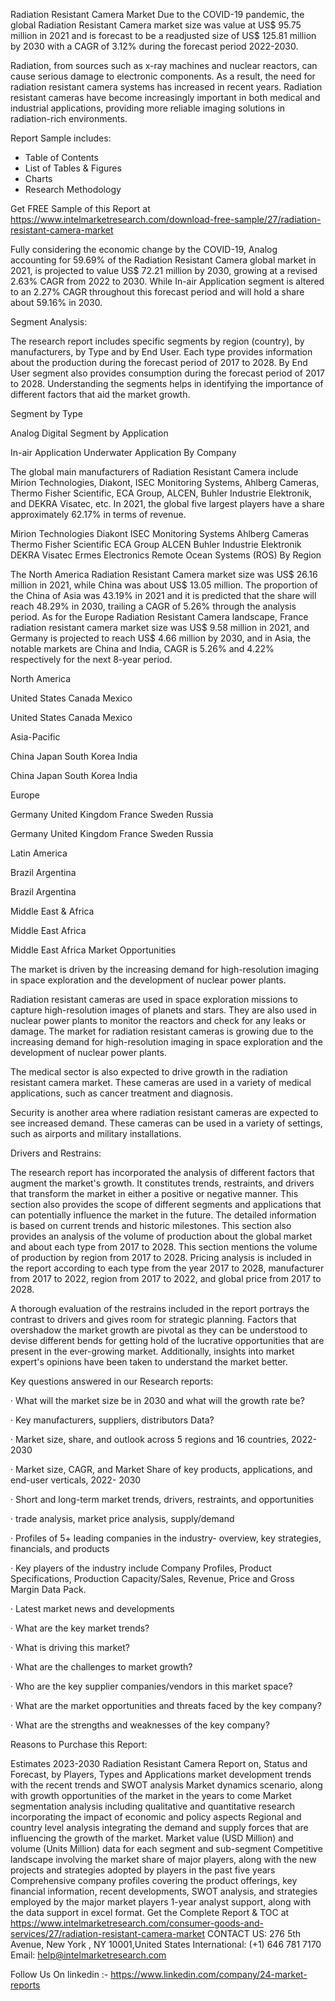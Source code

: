 Radiation Resistant Camera Market 
Due to the COVID-19 pandemic, the global Radiation Resistant Camera market size was value at US$ 95.75 million in 2021 and is forecast to be a readjusted size of US$ 125.81 million by 2030 with a CAGR of 3.12% during the forecast period 2022-2030.



Radiation, from sources such as x-ray machines and nuclear reactors, can cause serious damage to electronic components. As a result, the need for radiation resistant camera systems has increased in recent years. Radiation resistant cameras have become increasingly important in both medical and industrial applications, providing more reliable imaging solutions in radiation-rich environments.

Report Sample includes:
- Table of Contents
- List of Tables & Figures
- Charts
- Research Methodology

Get FREE Sample of this Report at https://www.intelmarketresearch.com/download-free-sample/27/radiation-resistant-camera-market




Fully considering the economic change by the COVID-19, Analog accounting for 59.69% of the Radiation Resistant Camera global market in 2021, is projected to value US$ 72.21 million by 2030, growing at a revised 2.63% CAGR from 2022 to 2030. While In-air Application segment is altered to an 2.27% CAGR throughout this forecast period and will hold a share about 59.16% in 2030.

Segment Analysis:



The research report includes specific segments by region (country), by manufacturers, by Type and by End User. Each type provides information about the production during the forecast period of 2017 to 2028. By End User segment also provides consumption during the forecast period of 2017 to 2028. Understanding the segments helps in identifying the importance of different factors that aid the market growth.

Segment by Type



Analog
Digital
Segment by Application



In-air Application
Underwater Application
By Company



The global main manufacturers of Radiation Resistant Camera include Mirion Technologies, Diakont, ISEC Monitoring Systems, Ahlberg Cameras, Thermo Fisher Scientific, ECA Group, ALCEN, Buhler Industrie Elektronik, and DEKRA Visatec, etc. In 2021, the global five largest players have a share approximately 62.17% in terms of revenue.



Mirion Technologies
Diakont
ISEC Monitoring Systems
Ahlberg Cameras
Thermo Fisher Scientific
ECA Group
ALCEN
Buhler Industrie Elektronik
DEKRA Visatec
Ermes Electronics
Remote Ocean Systems (ROS)
By Region



The North America Radiation Resistant Camera market size was US$ 26.16 million in 2021, while China was about US$ 13.05 million. The proportion of the China of Asia was 43.19% in 2021 and it is predicted that the share will reach 48.29% in 2030, trailing a CAGR of 5.26% through the analysis period. As for the Europe Radiation Resistant Camera landscape, France radiation resistant camera market size was US$ 9.58 million in 2021, and Germany is projected to reach US$ 4.66 million by 2030, and in Asia, the notable markets are China and India, CAGR is 5.26% and 4.22% respectively for the next 8-year period.



North America


United States
Canada
Mexico


United States
Canada
Mexico


Asia-Pacific


China
Japan
South Korea
India


China
Japan
South Korea
India


Europe


Germany
United Kingdom
France
Sweden
Russia


Germany
United Kingdom
France
Sweden
Russia


Latin America


Brazil
Argentina


Brazil
Argentina


Middle East & Africa


Middle East
Africa


Middle East
Africa
Market Opportunities



The market is driven by the increasing demand for high-resolution imaging in space exploration and the development of nuclear power plants.



Radiation resistant cameras are used in space exploration missions to capture high-resolution images of planets and stars. They are also used in nuclear power plants to monitor the reactors and check for any leaks or damage. The market for radiation resistant cameras is growing due to the increasing demand for high-resolution imaging in space exploration and the development of nuclear power plants.



The medical sector is also expected to drive growth in the radiation resistant camera market. These cameras are used in a variety of medical applications, such as cancer treatment and diagnosis.



Security is another area where radiation resistant cameras are expected to see increased demand. These cameras can be used in a variety of settings, such as airports and military installations.

Drivers and Restrains:



The research report has incorporated the analysis of different factors that augment the market's growth. It constitutes trends, restraints, and drivers that transform the market in either a positive or negative manner. This section also provides the scope of different segments and applications that can potentially influence the market in the future. The detailed information is based on current trends and historic milestones. This section also provides an analysis of the volume of production about the global market and about each type from 2017 to 2028. This section mentions the volume of production by region from 2017 to 2028. Pricing analysis is included in the report according to each type from the year 2017 to 2028, manufacturer from 2017 to 2022, region from 2017 to 2022, and global price from 2017 to 2028.



A thorough evaluation of the restrains included in the report portrays the contrast to drivers and gives room for strategic planning. Factors that overshadow the market growth are pivotal as they can be understood to devise different bends for getting hold of the lucrative opportunities that are present in the ever-growing market. Additionally, insights into market expert's opinions have been taken to understand the market better.

Key questions answered in our Research reports:



· What will the market size be in 2030 and what will the growth rate be?



· Key manufacturers, suppliers, distributors Data?



· Market size, share, and outlook across 5 regions and 16 countries, 2022- 2030



· Market size, CAGR, and Market Share of key products, applications, and end-user verticals, 2022- 2030



· Short and long-term market trends, drivers, restraints, and opportunities



· trade analysis, market price analysis, supply/demand



· Profiles of 5+ leading companies in the industry- overview, key strategies, financials, and products



· Key players of the industry include Company Profiles, Product Specifications, Production Capacity/Sales, Revenue, Price and Gross Margin Data Pack.



· Latest market news and developments



· What are the key market trends?



· What is driving this market?



· What are the challenges to market growth?



· Who are the key supplier companies/vendors in this market space?



· What are the market opportunities and threats faced by the key company?



· What are the strengths and weaknesses of the key company?

Reasons to Purchase this Report:



Estimates 2023-2030 Radiation Resistant Camera Report on, Status and Forecast, by Players, Types and Applications market development trends with the recent trends and SWOT analysis
Market dynamics scenario, along with growth opportunities of the market in the years to come
Market segmentation analysis including qualitative and quantitative research incorporating the impact of economic and policy aspects
Regional and country level analysis integrating the demand and supply forces that are influencing the growth of the market.
Market value (USD Million) and volume (Units Million) data for each segment and sub-segment
Competitive landscape involving the market share of major players, along with the new projects and strategies adopted by players in the past five years
Comprehensive company profiles covering the product offerings, key financial information, recent developments, SWOT analysis, and strategies employed by the major market players
1-year analyst support, along with the data support in excel format.
Get the Complete Report & TOC at https://www.intelmarketresearch.com/consumer-goods-and-services/27/radiation-resistant-camera-market
CONTACT US:
276 5th Avenue, New York , NY 10001,United States
International: (+1) 646 781 7170
Email: help@intelmarketresearch.com

Follow Us On linkedin :- https://www.linkedin.com/company/24-market-reports

